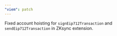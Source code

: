 ```yaml
---
"viem": patch
---
```


Fixed account hoisting for `signEip712Transaction` and `sendEip712Transaction` in ZKsync extension.
